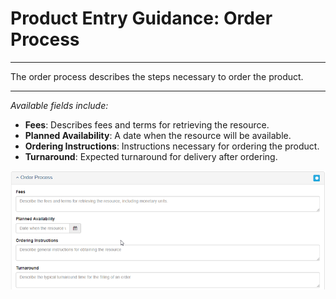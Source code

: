 # Product Entry Guidance: Order Process

---

The order process describes the steps necessary to order the product.

---

_Available fields include:_

* **Fees**: Describes fees and terms for retrieving the resource.
* **Planned Availability**: A date when the resource will be available.
* **Ordering Instructions**: Instructions necessary for ordering the product.
* **Turnaround**: Expected turnaround for delivery after ordering. 

![](/assets/order_process.png)

